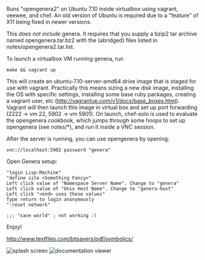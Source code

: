 Runs "opengenera2" on Ubuntu 7.10 inside virtualbox using vagrant, veewee, and chef. An old version of Ubuntu is required due to a "feature" of X11 being fixed in newer versions.

This *does not include* genera. It requires that you supply a bzip2 tar archive named opengenera.tar.bz2 with the (abridged) files listed in notes/opengenera2.tar.list.

To launch a virtualbox VM running genera, run

    make && vagrant up

This will create an ubuntu-7.10-server-amd64 drive image that is staged for use with vagrant. Practically this means sizing a new disk image, installing the OS with specific settings, installing some base ruby packages, creating a vagrant user, etc (http://vagrantup.com/v1/docs/base_boxes.html). Vagrant will then launch this image in virtual box and set up port forwarding (2222 -> vm 22, 5902 -> vm 5901). On launch, chef-solo is used to evaluate the opengenera cookbook, which jumps through some hoops to set up opengenera (see notes/*), and run it inside a VNC session.

After the server is running, you can use opengenera by opening:

    vnc://localhost:5902 password "genera"

Open Genera setup:

    "login Lisp-Machine"
    "define site <Something Fancy>"
    Left click value of "Namespace Server Name". Change to "genera"
    Left click value of "Unix Host Name". Change to "genera-host"
    Left click "<end> uses these values"
    Type return to login anonymously
    ":reset network"
    
    ;;; "save world" ; not working :(

Enjoy!

http://www.textfiles.com/bitsavers/pdf/symbolics/

![splash screen](http://github.com/ynniv/opengenera/raw/master/screenshots/splash%20screen.png) 
![documentation viewer](http://github.com/ynniv/opengenera/raw/master/screenshots/documentation%20viewer.png) 

